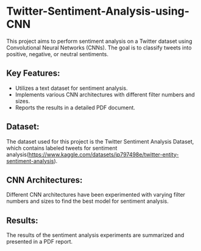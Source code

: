 # Twitter-Sentiment-Analysis-using-CNN
This project aims to perform sentiment analysis on a Twitter dataset using Convolutional Neural Networks (CNNs). The goal is to classify tweets into positive, negative, or neutral sentiments.

## Key Features:
- Utilizes a text dataset for sentiment analysis.
- Implements various CNN architectures with different filter numbers and sizes.
- Reports the results in a detailed PDF document.

## Dataset:
The dataset used for this project is the Twitter Sentiment Analysis Dataset, which contains labeled tweets for sentiment analysis(https://www.kaggle.com/datasets/jp797498e/twitter-entity-sentiment-analysis).

## CNN Architectures:
Different CNN architectures have been experimented with varying filter numbers and sizes to find the best model for sentiment analysis.

## Results:
The results of the sentiment analysis experiments are summarized and presented in a PDF report.



